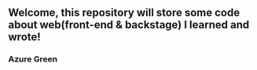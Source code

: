 ## Welcome, this repository will store some code about web(front-end & backstage) I learned and wrote!

### Azure Green